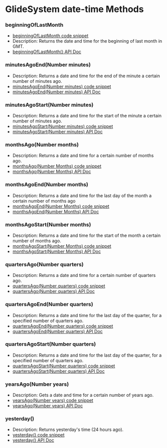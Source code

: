 # GlideSystem date-time Methods

### beginningOfLastMonth
  
  * [beginningOfLastMonth code snippet](beginningOfLastMonth.js)
  * Description: Returns the date and time for the beginning of last month in GMT.
  * [beginningOfLastMonth() API Doc](https://developer.servicenow.com/dev.do#!/reference/api/rome/server/no-namespace/c_GlideSystemScopedAPI#SGSYS-beginningOfLastMonth?navFilter=glidesystem)

### minutesAgoEnd(Number minutes)
  * Description: Returns a date and time for the end of the minute a certain number of minutes ago.
  * [minutesAgoEnd(Number minutes) code snippet](minutesAgoEnd.js)
  * [minutesAgoEnd(Number minutes) API Doc](https://developer.servicenow.com/dev.do#!/reference/api/rome/server_legacy/c_GlideSystemAPI#r_GS-minutesAgoEnd_N)

### minutesAgoStart(Number minutes)
  * Description: Returns a date and time for the start of the minute a certain number of minutes ago.
  * [minutesAgoStart(Number minutes) code snippet](minutesAgoStart.js)
  * [minutesAgoStart(Number minutes) API Doc](https://developer.servicenow.com/dev.do#!/reference/api/rome/server_legacy/c_GlideSystemAPI#r_GS-minutesAgoStart_N)

### monthsAgo(Number months)
  * Description: Returns a date and time for a certain number of months ago.
  * [monthsAgo(Number Months) code snippet](monthsAgo.js)
  * [monthsAgo(Number Months) API Doc](https://developer.servicenow.com/dev.do#!/reference/api/rome/server_legacy/c_GlideSystemAPI#r_GS-monthsAgo_N)

### monthsAgoEnd(Number months)
  * Description: Returns a date and time for the last day of the month a certain number of months ago
  * [monthsAgoEnd(Number Months) code snippet](monthsAgoEnd.js)
  * [monthsAgoEnd(Number Months) API Doc](https://developer.servicenow.com/dev.do#!/reference/api/rome/server_legacy/c_GlideSystemAPI#r_GS-monthsAgoEnd_N)

### monthsAgoStart(Number months)
  * Description: Returns a date and time for the start of the month a certain number of months ago.
  * [monthsAgoStart(Number Months) code snippet](monthsAgoStart.js)
  * [monthsAgoStart(Number Months) API Doc](https://developer.servicenow.com/dev.do#!/reference/api/rome/server_legacy/c_GlideSystemAPI#r_GS-monthsAgoStart_N)

### quartersAgo(Number quarters)
  * Description: Returns a date and time for a certain number of quarters ago.
  * [quartersAgo(Number quarters) code snippet](quartersAgo.js)
  * [quartersAgo(Number quarters) API Doc](https://developer.servicenow.com/dev.do#!/reference/api/rome/server_legacy/c_GlideSystemAPI#r_GS-quartersAgo_N)

### quartersAgoEnd(Number quarters)
  * Description: Returns a date and time for the last day of the quarter, for a specified number of quarters ago.
  * [quartersAgoEnd(Number quarters) code snippet](quartersAgoEnd.js)
  * [quartersAgoEnd(Number quarters) API Doc](https://developer.servicenow.com/dev.do#!/reference/api/rome/server_legacy/c_GlideSystemAPI#r_GS-quartersAgoEnd_N)

### quartersAgoStart(Number quarters)
  * Description: Returns a date and time for the last day of the quarter, for a specified number of quarters ago.
  * [quartersAgoStart(Number quarters) code snippet](quartersAgoStart.js)
  * [quartersAgoStart(Number quarters) API Doc](https://developer.servicenow.com/dev.do#!/reference/api/rome/server_legacy/c_GlideSystemAPI#r_GS-quartersAgoStart_N)

### yearsAgo(Number years)
  * Description: Gets a date and time for a certain number of years ago.
  * [yearsAgo(Number years) code snippet](yearsAgo.js)
  * [yearsAgo(Number years) API Doc](https://developer.servicenow.com/dev.do#!/reference/api/rome/server_legacy/c_GlideSystemAPI#r_GS-yearsAgo_N)

### yesterday()
  * Description: Returns yesterday's time (24 hours ago).
  * [yesterday() code snippet](yesterday.js)
  * [yesterday() API Doc](https://developer.servicenow.com/dev.do#!/reference/api/rome/server_legacy/c_GlideSystemAPI#r_GS-yesterday)
